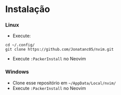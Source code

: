 # Instalação

### Linux

- Execute:
```
cd ~/.config/
git clone https://github.com/Jonatanc05/nvim.git
```
- Execute `:PackerInstall` no Neovim

### Windows

- Clone esse repositório em `~/AppData/Local/nvim/`
- Execute `:PackerInstall` no Neovim
